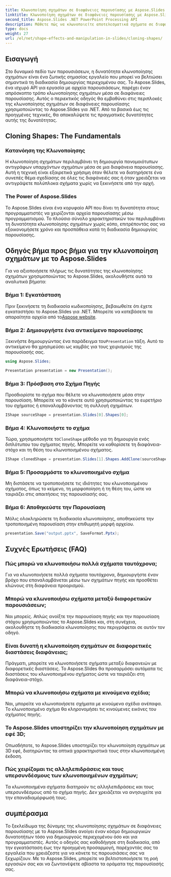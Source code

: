 ```yaml
---
title: Κλωνοποίηση σχημάτων σε διαφάνειες παρουσίασης με Aspose.Slides
linktitle: Κλωνοποίηση σχημάτων σε διαφάνειες παρουσίασης με Aspose.Slides
second_title: Aspose.Slides .NET PowerPoint Processing API
description: Μάθετε πώς να κλωνοποιείτε αποτελεσματικά σχήματα σε διαφάνειες παρουσίασης χρησιμοποιώντας το Aspose.Slides API. Δημιουργήστε δυναμικές παρουσιάσεις με ευκολία. Εξερευνήστε τον οδηγό βήμα προς βήμα, τις συχνές ερωτήσεις και πολλά άλλα.
type: docs
weight: 27
url: /el/net/shape-effects-and-manipulation-in-slides/cloning-shapes/
---
```


## Εισαγωγή

Στο δυναμικό πεδίο των παρουσιάσεων, η δυνατότητα κλωνοποίησης σχημάτων είναι ένα ζωτικής σημασίας εργαλείο που μπορεί να βελτιώσει σημαντικά τη διαδικασία δημιουργίας περιεχομένου σας. Το Aspose.Slides, ένα ισχυρό API για εργασία με αρχεία παρουσιάσεων, παρέχει έναν απρόσκοπτο τρόπο κλωνοποίησης σχημάτων μέσα σε διαφάνειες παρουσίασης. Αυτός ο περιεκτικός οδηγός θα εμβαθύνει στις περιπλοκές της κλωνοποίησης σχημάτων σε διαφάνειες παρουσίασης χρησιμοποιώντας το Aspose.Slides για .NET. Από τα βασικά έως τις προηγμένες τεχνικές, θα αποκαλύψετε τις πραγματικές δυνατότητες αυτής της δυνατότητας.

## Cloning Shapes: The Fundamentals

### Κατανόηση της Κλωνοποίησης

Η κλωνοποίηση σχημάτων περιλαμβάνει τη δημιουργία πανομοιότυπων αντιγράφων υπαρχόντων σχημάτων μέσα σε μια διαφάνεια παρουσίασης. Αυτή η τεχνική είναι εξαιρετικά χρήσιμη όταν θέλετε να διατηρήσετε ένα συνεπές θέμα σχεδίασης σε όλες τις διαφάνειές σας ή όταν χρειάζεται να αντιγράψετε πολύπλοκα σχήματα χωρίς να ξεκινήσετε από την αρχή.

### The Power of Aspose.Slides

Το Aspose.Slides είναι ένα κορυφαίο API που δίνει τη δυνατότητα στους προγραμματιστές να χειρίζονται αρχεία παρουσίασης μέσω προγραμματισμού. Το πλούσιο σύνολο χαρακτηριστικών του περιλαμβάνει τη δυνατότητα κλωνοποίησης σχημάτων χωρίς κόπο, επιτρέποντάς σας να εξοικονομήσετε χρόνο και προσπάθεια κατά τη διαδικασία δημιουργίας παρουσίασης.

## Οδηγός βήμα προς βήμα για την κλωνοποίηση σχημάτων με το Aspose.Slides

Για να αξιοποιήσετε πλήρως τις δυνατότητες της κλωνοποίησης σχημάτων χρησιμοποιώντας το Aspose.Slides, ακολουθήστε αυτά τα αναλυτικά βήματα:

### Βήμα 1: Εγκατάσταση

 Πριν ξεκινήσετε τη διαδικασία κωδικοποίησης, βεβαιωθείτε ότι έχετε εγκαταστήσει το Aspose.Slides για .NET. Μπορείτε να κατεβάσετε τα απαραίτητα αρχεία από το[Aspose website](https://releases.aspose.com/slides/net/).

### Βήμα 2: Δημιουργήστε ένα αντικείμενο παρουσίασης

 Ξεκινήστε δημιουργώντας ένα παράδειγμα του`Presentation` τάξη. Αυτό το αντικείμενο θα χρησιμεύσει ως καμβάς για τους χειρισμούς της παρουσίασής σας.

```csharp
using Aspose.Slides;

Presentation presentation = new Presentation();
```

### Βήμα 3: Πρόσβαση στο Σχήμα Πηγής

Προσδιορίστε το σχήμα που θέλετε να κλωνοποιήσετε μέσα στην παρουσίαση. Μπορείτε να το κάνετε αυτό χρησιμοποιώντας το ευρετήριο του σχήματος ή επαναλαμβάνοντας τη συλλογή σχημάτων.

```csharp
IShape sourceShape = presentation.Slides[0].Shapes[0];
```

### Βήμα 4: Κλωνοποιήστε το σχήμα

 Τώρα, χρησιμοποιήστε το`CloneShape` μέθοδο για τη δημιουργία ενός διπλότυπου του σχήματος πηγής. Μπορείτε να καθορίσετε τη διαφάνεια-στόχο και τη θέση του κλωνοποιημένου σχήματος.

```csharp
IShape clonedShape = presentation.Slides[1].Shapes.AddClone(sourceShape, x, y, width, height);
```

### Βήμα 5: Προσαρμόστε το κλωνοποιημένο σχήμα

Μη διστάσετε να τροποποιήσετε τις ιδιότητες του κλωνοποιημένου σχήματος, όπως το κείμενο, τη μορφοποίηση ή τη θέση του, ώστε να ταιριάζει στις απαιτήσεις της παρουσίασής σας.

### Βήμα 6: Αποθηκεύστε την Παρουσίαση

Μόλις ολοκληρώσετε τη διαδικασία κλωνοποίησης, αποθηκεύστε την τροποποιημένη παρουσίαση στην επιθυμητή μορφή αρχείου.

```csharp
presentation.Save("output.pptx", SaveFormat.Pptx);
```

## Συχνές Ερωτήσεις (FAQ)

### Πώς μπορώ να κλωνοποιήσω πολλά σχήματα ταυτόχρονα;

Για να κλωνοποιήσετε πολλά σχήματα ταυτόχρονα, δημιουργήστε έναν βρόχο που επαναλαμβάνεται μέσω των σχημάτων πηγής και προσθέτει κλώνους στη διαφάνεια προορισμού.

### Μπορώ να κλωνοποιήσω σχήματα μεταξύ διαφορετικών παρουσιάσεων;

Ναι μπορείς. Απλώς ανοίξτε την παρουσίαση πηγής και την παρουσίαση στόχου χρησιμοποιώντας το Aspose.Slides και, στη συνέχεια, ακολουθήστε τη διαδικασία κλωνοποίησης που περιγράφεται σε αυτόν τον οδηγό.

### Είναι δυνατή η κλωνοποίηση σχημάτων σε διαφορετικές διαστάσεις διαφάνειας;

Πράγματι, μπορείτε να κλωνοποιήσετε σχήματα μεταξύ διαφανειών με διαφορετικές διαστάσεις. Το Aspose.Slides θα προσαρμόσει αυτόματα τις διαστάσεις του κλωνοποιημένου σχήματος ώστε να ταιριάζει στη διαφάνεια-στόχο.

### Μπορώ να κλωνοποιήσω σχήματα με κινούμενα σχέδια;

Ναι, μπορείτε να κλωνοποιήσετε σχήματα με κινούμενα σχέδια ανέπαφα. Το κλωνοποιημένο σχήμα θα κληρονομήσει τις κινούμενες εικόνες του σχήματος πηγής.

### Το Aspose.Slides υποστηρίζει την κλωνοποίηση σχημάτων με εφέ 3D;

Οπωσδήποτε, το Aspose.Slides υποστηρίζει την κλωνοποίηση σχημάτων με 3D εφέ, διατηρώντας τα οπτικά χαρακτηριστικά τους στην κλωνοποιημένη έκδοση.

### Πώς χειρίζομαι τις αλληλεπιδράσεις και τους υπερσυνδέσμους των κλωνοποιημένων σχημάτων;

Τα κλωνοποιημένα σχήματα διατηρούν τις αλληλεπιδράσεις και τους υπερσυνδέσμους από το σχήμα πηγής. Δεν χρειάζεται να ανησυχείτε για την επαναδιαμόρφωσή τους.

## συμπέρασμα

Το ξεκλείδωμα της δύναμης της κλωνοποίησης σχημάτων σε διαφάνειες παρουσίασης με το Aspose.Slides ανοίγει έναν κόσμο δημιουργικών δυνατοτήτων τόσο για δημιουργούς περιεχομένου όσο και για προγραμματιστές. Αυτός ο οδηγός σας καθοδήγησε στη διαδικασία, από την εγκατάσταση έως την προηγμένη προσαρμογή, παρέχοντάς σας τα εργαλεία που χρειάζεστε για να κάνετε τις παρουσιάσεις σας να ξεχωρίζουν. Με το Aspose.Slides, μπορείτε να βελτιστοποιήσετε τη ροή εργασιών σας και να ζωντανέψετε αβίαστα τα οράματα της παρουσίασής σας.